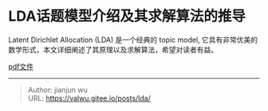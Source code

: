 # LDA话题模型介绍及其求解算法的推导


Latent Dirichlet Allocation (LDA) 是一个经典的 topic model, 它具有非常优美的数学形式，本文详细阐述了其原理以及求解算法，希望对读者有益。

[pdf文件](/posts/ml/lda/lda.pdf)

---

> Author: jianjun wu  
> URL: https://valwu.gitee.io/posts/lda/  

